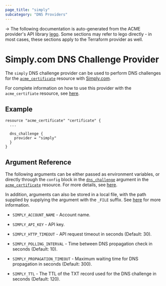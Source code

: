 ```yaml
---
page_title: "simply"
subcategory: "DNS Providers"
---
```


-> The following documentation is auto-generated from the ACME
provider's API library [lego](https://go-acme.github.io/lego/).  Some
sections may refer to lego directly - in most cases, these sections
apply to the Terraform provider as well.

# Simply.com DNS Challenge Provider

The `simply` DNS challenge provider can be used to perform DNS challenges for
the [`acme_certificate`][resource-acme-certificate] resource with
[Simply.com](https://www.simply.com/en/domains/).

[resource-acme-certificate]: ../resources/certificate.md

For complete information on how to use this provider with the `acme_certifiate`
resource, see [here][resource-acme-certificate-dns-challenges].

[resource-acme-certificate-dns-challenges]: ../resources/certificate.md#using-dns-challenges

## Example

```hcl
resource "acme_certificate" "certificate" {
  ...

  dns_challenge {
    provider = "simply"
  }
}
```
## Argument Reference

The following arguments can be either passed as environment variables, or
directly through the `config` block in the
[`dns_challenge`][resource-acme-certificate-dns-challenge-arg] argument in the
[`acme_certificate`][resource-acme-certificate] resource. For more details, see
[here][resource-acme-certificate-dns-challenges].

[resource-acme-certificate-dns-challenge-arg]: ../resources/certificate.md#dns_challenge

In addition, arguments can also be stored in a local file, with the path
supplied by supplying the argument with the `_FILE` suffix. See
[here][acme-certificate-file-arg-example] for more information.

[acme-certificate-file-arg-example]: ../resources/certificate.md#using-variable-files-for-provider-arguments

* `SIMPLY_ACCOUNT_NAME` - Account name.
* `SIMPLY_API_KEY` - API key.

* `SIMPLY_HTTP_TIMEOUT` - API request timeout in seconds (Default: 30).
* `SIMPLY_POLLING_INTERVAL` - Time between DNS propagation check in seconds (Default: 10).
* `SIMPLY_PROPAGATION_TIMEOUT` - Maximum waiting time for DNS propagation in seconds (Default: 300).
* `SIMPLY_TTL` - The TTL of the TXT record used for the DNS challenge in seconds (Default: 120).



